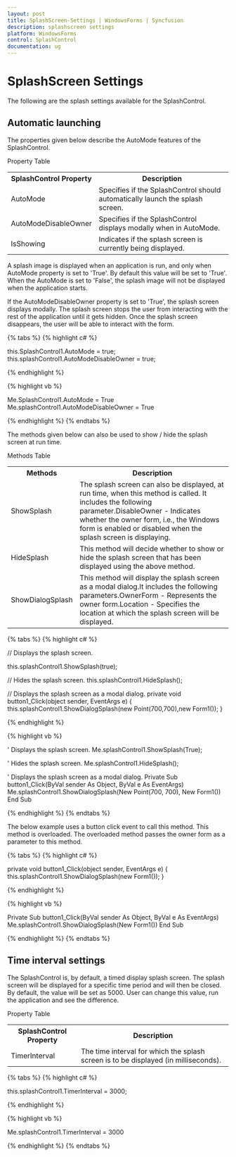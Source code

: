 ```yaml
---
layout: post
title: SplashScreen-Settings | WindowsForms | Syncfusion
description: splashscreen settings
platform: WindowsForms
control: SplashControl
documentation: ug
---
```


# SplashScreen Settings

The following are the splash settings available for the SplashControl.

## Automatic launching

The properties given below describe the AutoMode features of the SplashControl.

Property Table

<table>
<tr>
<th>
SplashControl Property</th><th>
Description</th></tr>
<tr>
<td>
AutoMode</td><td>
Specifies if the SplashControl should automatically launch the splash screen.</td></tr>
<tr>
<td>
AutoModeDisableOwner</td><td>
Specifies if the SplashControl displays modally when in AutoMode.</td></tr>
<tr>
<td>
IsShowing</td><td>
Indicates if the splash screen is currently being displayed.</td></tr>
</table>

A splash image is displayed when an application is run, and only when AutoMode property is set to 'True'. By default this value will be set to 'True'. When the AutoMode is set to 'False', the splash image will not be displayed when the application starts.

If the AutoModeDisableOwner property is set to 'True', the splash screen displays modally. The splash screen stops the user from interacting with the rest of the application until it gets hidden. Once the splash screen disappears, the user will be able to interact with the form.

{% tabs %}
{% highlight c# %}

this.SplashControl1.AutoMode = true;
this.splashControl1.AutoModeDisableOwner = true;

{% endhighlight %}

{% highlight vb %}

Me.SplashControl1.AutoMode = True
Me.splashControl1.AutoModeDisableOwner = True

{% endhighlight %}
{% endtabs %}

The methods given below can also be used to show / hide the splash screen at run time. 

Methods Table

<table>
<tr>
<th>
Methods</th><th>
Description</th></tr>
<tr>
<td>
ShowSplash</td><td>
The splash screen can also be displayed, at run time, when this method is called. It includes the following parameter.DisableOwner - Indicates whether the owner form, i.e., the Windows form is enabled or disabled when the splash screen is displaying.</td></tr>
<tr>
<td>
HideSplash</td><td>
This method will decide whether to show or hide the splash screen that has been displayed using the above method.</td></tr>
<tr>
<td>
ShowDialogSplash</td><td>
This method will display the splash screen as a modal dialog.It includes the following parameters.OwnerForm - Represents the owner form.Location - Specifies the location at which the splash screen will be displayed.</td></tr>
</table>

{% tabs %}
{% highlight c# %}

// Displays the splash screen.

this.splashControl1.ShowSplash(true);

// Hides the splash screen.
this.splashControl1.HideSplash();

// Displays the splash screen as a modal dialog.
private void button1_Click(object sender, EventArgs e)
{
    this.splashControl1.ShowDialogSplash(new Point(700,700),new Form1());
}

{% endhighlight %}

{% highlight vb %}

' Displays the splash screen.
Me.splashControl1.ShowSplash(True);

' Hides the splash screen.
Me.splashControl1.HideSplash();

' Displays the splash screen as a modal dialog.
Private Sub button1_Click(ByVal sender As Object, ByVal e As EventArgs)
Me.splashControl1.ShowDialogSplash(New Point(700, 700), New Form1())
End Sub

{% endhighlight %}
{% endtabs %}

The below example uses a button click event to call this method. This method is overloaded. The overloaded method passes the owner form as a parameter to this method.

{% tabs %}
{% highlight c# %}

private void button1_Click(object sender, EventArgs e)
{
    this.splashControl1.ShowDialogSplash(new Form1());
}

{% endhighlight %}

{% highlight vb %}

Private Sub button1_Click(ByVal sender As Object, ByVal e As EventArgs)
Me.splashControl1.ShowDialogSplash(New Form1())
End Sub

{% endhighlight %}
{% endtabs %}

## Time interval settings

The SplashControl is, by default, a timed display splash screen. The splash screen will be displayed for a specific time period and will then be closed. By default, the value will be set as 5000. User can change this value, run the application and see the difference.

Property Table

<table>
<tr>
<th>
SplashControl Property</th><th>
Description</th></tr>
<tr>
<td>
TimerInterval</td><td>
The time interval for which the splash screen is to be displayed (in milliseconds).</td></tr>
</table>

{% tabs %}
{% highlight c# %}

this.splashControl1.TimerInterval = 3000;

{% endhighlight %}

{% highlight vb %}

Me.splashControl1.TimerInterval = 3000

{% endhighlight %}
{% endtabs %}
